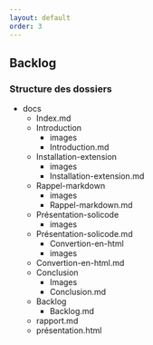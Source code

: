 ```yaml
---
layout: default
order: 3
---
```


## Backlog 

### Structure des dossiers

- docs
    - Index.md
    - Introduction
        - images
        - Introduction.md
    - Installation-extension
        - images
        - Installation-extension.md
    - Rappel-markdown
        - images
        - Rappel-markdown.md
    - Présentation-solicode
        - images
    - Présentation-solicode.md
        - Convertion-en-html
        - images
    - Convertion-en-html.md
    - Conclusion
        - Images
        - Conclusion.md
    - Backlog
        - Backlog.md
    - rapport.md
    - présentation.html